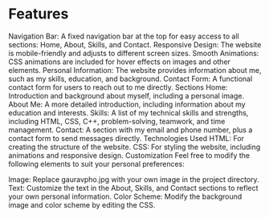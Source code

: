# Features
Navigation Bar: A fixed navigation bar at the top for easy access to all sections: Home, About, Skills, and Contact.
Responsive Design: The website is mobile-friendly and adjusts to different screen sizes.
Smooth Animations: CSS animations are included for hover effects on images and other elements.
Personal Information: The website provides information about me, such as my skills, education, and background.
Contact Form: A functional contact form for users to reach out to me directly.
Sections
Home: Introduction and background about myself, including a personal image.
About Me: A more detailed introduction, including information about my education and interests.
Skills: A list of my technical skills and strengths, including HTML, CSS, C++, problem-solving, teamwork, and time management.
Contact: A section with my email and phone number, plus a contact form to send messages directly.
Technologies Used
HTML: For creating the structure of the website.
CSS: For styling the website, including animations and responsive design.
Customization
Feel free to modify the following elements to suit your personal preferences:

Image: Replace gauravpho.jpg with your own image in the project directory.
Text: Customize the text in the About, Skills, and Contact sections to reflect your own personal information.
Color Scheme: Modify the background image and color scheme by editing the CSS.
